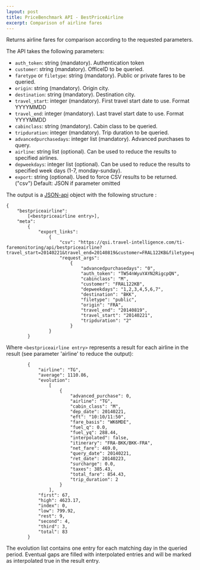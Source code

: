 ```yaml
---
layout: post
title: PriceBenchmark API - BestPriceAirline
excerpt: Comparison of airline fares
---
```


Returns airline fares for comparison according to the requested parameters.

The API takes the following parameters:
* `auth_token`: string (mandatory). Authentication token
* `customer`: string (mandatory). OfficeID to be queried.
* `faretype` or `filetype`: string (mandatory). Public or private fares to be queried.
* `origin`: string (mandatory). Origin city.
* `destination`: string (mandatory). Destination city.
* `travel_start`: integer (mandatory). First travel start date to use. Format YYYYMMDD
* `travel_end`: integer (mandatory). Last travel start date to use. Format YYYYMMDD
* `cabinclass`: string (mandatory). Cabin class to be queried.
* `tripduration`: integer (mandatory). Trip duration to be queried.
* `advancedpurchasedays`: integer list (mandatory). Advanced purchases to query.
* `airline`: string list (optional). Can be used to reduce the results to specified airlines.
* `depweekdays`: integer list (optional). Can be used to reduce the results to specified week days (1-7, monday-sunday).
* `export`: string (optional). Used to force CSV results to be returned. ("csv") Default: JSON if parameter omitted

The output is a [JSON-api](http://jsonapi.org/format/) object with the following structure :




	{
		"bestpriceairline": 
			[<bestpriceairline entry>], 
		"meta": 
			{
				"export_links": 
					{
						"csv": "https://qsi.travel-intelligence.com/ti-faremonitoring/api/bestpriceairline?travel_start=20140221&travel_end=20140819&customer=FRAL122KB&filetype=public&origin=FRA&destination=BKK&cabinclass=M&tripduration=2&advancedpurchasedays=0&depweekdays=1%2C2%2C3%2C4%2C5%2C6%2C7&auth_token=TW54nWyuYAYN2RigcpQN&export=csv"}, 
						"request_args": 
							{
								"advancedpurchasedays": "0", 
								"auth_token": "TW54nWyuYAYN2RigcpQN", 
								"cabinclass": "M", 
								"customer": "FRAL122KB", 
								"depweekdays": "1,2,3,4,5,6,7", 
								"destination": "BKK", 
								"filetype": "public", 
								"origin": "FRA", 
								"travel_end": "20140819", 
								"travel_start": "20140221", 
								"tripduration": "2"
							}
					}
			}

Where `<bestpriceairline entry>` represents a result for each airline in the result (see parameter 'airline' to reduce the output):

			{
				"airline": "TG", 
				"average": 1110.86, 
				"evolution": 
					[
						{
							"advanced_purchase": 0, 
							"airline": "TG", 
							"cabin_class": "M", 
							"dep_date": 20140221, 
							"eft": "10:10/11:50", 
							"fare_basis": "WK6MDE", 
							"fuel_q": 0.0, 
							"fuel_yq": 288.44, 
							"interpolated": false, 
							"itinerary": "FRA-BKK/BKK-FRA", 
							"net_fare": 469.0, 
							"query_date": 20140221, 
							"ret_date": 20140223, 
							"surcharge": 0.0, 
							"taxes": 385.43, 
							"total_fare": 854.43, 
							"trip_duration": 2
						}
					], 
				"first": 67, 
				"high": 4623.17, 
				"index": 0, 
				"low": 799.92, 
				"rest": 9, 
				"second": 4, 
				"third": 3, 
				"total": 83
			}

The evolution list contains one entry for each matching day in the queried period. Eventual gaps are filled with interpolated entries and will be marked as interpolated true in the result entry.
